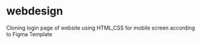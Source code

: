 # webdesign
Cloning login page of website using HTML,CSS for mobile screen according to Figma Template 
